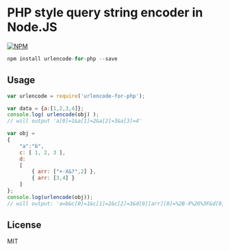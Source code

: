 # PHP style query string encoder in Node.JS

[![NPM](https://nodei.co/npm/urlencode-for-php.png?downloads=true&stars=true)](https://www.npmjs.com/package/urlencode-for-php)

```js
npm install urlencode-for-php --save
```

## Usage

```js
var urlencode = require('urlencode-for-php');

var data = {a:[1,2,3,4]};
console.log( urlencode(obj) );
// will output 'a[0]=1&a[1]=2&a[2]=3&a[3]=4'
```

```js
var obj = 
{
	"a":"b", 
	c: [ 1, 2, 3 ], 
	d:
	[
		{ arr: ["+-X&?",2] },
		{ arr: [3,4] }
	]
};
console.log(urlencode(obj));
// will output: 'a=b&c[0]=1&c[1]=2&c[2]=3&d[0][arr][0]=%2B-X%26%3F&d[0][arr][1]=2&d[1][arr][0]=3&d[1][arr][1]=4'
```

## License
MIT